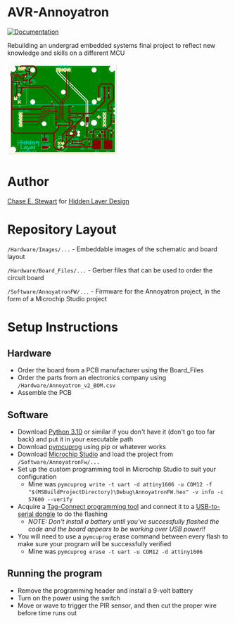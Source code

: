 # AVR-Annoyatron
[![Documentation](https://github.com/adafruit/ci-arduino/blob/master/assets/doxygen_badge.svg)](https://chasestewart.github.io/AVR-Annoyatron/)


Rebuilding an undergrad embedded systems final project to reflect new knowledge and skills on a different MCU

<img src="https://raw.githubusercontent.com/ChaseStewart/AVR-Annoyatron/main/Hardware/Images/Annoyatron_v2_board.png" width="50%" height="50%">

# Author
[Chase E. Stewart](https://chasestewart.co) for [Hidden Layer Design](https://hiddenlayerdesign.com)

# Repository Layout
`/Hardware/Images/...` - Embeddable images of the schematic and board layout

`/Hardware/Board_Files/...` - Gerber files that can be used to order the circuit board

`/Software/AnnoyatronFW/...` - Firmware for the Annoyatron project, in the form of a Microchip Studio project

# Setup Instructions

## Hardware
* Order the board from a PCB manufacturer using the Board_Files
* Order the parts from an electronics company using `/Hardware/Annoyatron_v2_BOM.csv`
* Assemble the PCB

## Software
* Download [Python 3.10](https://www.python.org/) or similar if you don't have it (don't go too far back) and put it in your executable path
* Download [pymcuprog](https://pypi.org/project/pymcuprog/) using pip or whatever works
* Download [Microchip Studio](https://www.microchip.com/en-us/tools-resources/develop/microchip-studio) and load the project from `/Software/AnnoyatronFw/...`
* Set up the custom programming tool in Microchip Studio to suit your configuration 
  - Mine was `pymcuprog write -t uart -d attiny1606 -u COM12 -f "$(MSBuildProjectDirectory)\Debug\AnnoyatronFW.hex" -v info -c 57600 --verify`
* Acquire a [Tag-Connect programming tool](https://www.tag-connect.com/product/tc2030-pkt-icespi-nl) and connect it to a [USB-to-serial dongle](https://www.sparkfun.com/products/12731) to do the flashing 
  - *NOTE: Don't install a battery until you've successfully flashed the code and the board appears to be working over USB power!!*
* You will need to use a `pymcuprog` erase command between every flash to make sure your program will be successfully verified
  - Mine was `pymcuprog erase -t uart -u COM12 -d attiny1606`

## Running the program
* Remove the programming header and install a 9-volt battery
* Turn on the power using the switch
* Move or wave to trigger the PIR sensor, and then cut the proper wire before time runs out
